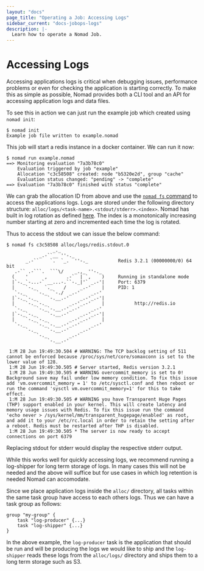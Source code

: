 ```yaml
---
layout: "docs"
page_title: "Operating a Job: Accessing Logs"
sidebar_current: "docs-jobops-logs"
description: |-
  Learn how to operate a Nomad Job.
---
```


# Accessing Logs

Accessing applications logs is critical when debugging issues, performance
problems or even for checking the application is starting correctly. To make
this as simple as possible, Nomad provides both a CLI tool and an API for
accessing application logs and data files.

To see this in action we can just run the example job which created using `nomad
init`:

```
$ nomad init
Example job file written to example.nomad
```

This job will start a redis instance in a docker container. We can run it now:

```
$ nomad run example.nomad
==> Monitoring evaluation "7a3b78c0"
    Evaluation triggered by job "example"
    Allocation "c3c58508" created: node "b5320e2d", group "cache"
    Evaluation status changed: "pending" -> "complete"
==> Evaluation "7a3b78c0" finished with status "complete"
```

We can grab the allocation ID from above and use the [`nomad fs`
command](/docs/commands/fs.html) to access the applications logs. Logs are
stored under the following directory structure:
`alloc/logs/<task-name>.<stdout/stderr>.<index>`. Nomad has built in log
rotation as defined [here](TODO). The index is a monotonically increasing
number starting at zero and incremented each time the log is rotated.

Thus to access the stdout we can issue the below command:

```
$ nomad fs c3c58508 alloc/logs/redis.stdout.0
                 _._
            _.-``__ ''-._
       _.-``    `.  `_.  ''-._           Redis 3.2.1 (00000000/0) 64 bit
   .-`` .-```.  ```\/    _.,_ ''-._
  (    '      ,       .-`  | `,    )     Running in standalone mode
  |`-._`-...-` __...-.``-._|'` _.-'|     Port: 6379
  |    `-._   `._    /     _.-'    |     PID: 1
   `-._    `-._  `-./  _.-'    _.-'
  |`-._`-._    `-.__.-'    _.-'_.-'|
  |    `-._`-._        _.-'_.-'    |           http://redis.io
   `-._    `-._`-.__.-'_.-'    _.-'
  |`-._`-._    `-.__.-'    _.-'_.-'|
  |    `-._`-._        _.-'_.-'    |
   `-._    `-._`-.__.-'_.-'    _.-'
       `-._    `-.__.-'    _.-'
           `-._        _.-'
               `-.__.-'

 1:M 28 Jun 19:49:30.504 # WARNING: The TCP backlog setting of 511 cannot be enforced because /proc/sys/net/core/somaxconn is set to the lower value of 128.
 1:M 28 Jun 19:49:30.505 # Server started, Redis version 3.2.1
 1:M 28 Jun 19:49:30.505 # WARNING overcommit_memory is set to 0! Background save may fail under low memory condition. To fix this issue add 'vm.overcommit_memory = 1' to /etc/sysctl.conf and then reboot or run the command 'sysctl vm.overcommit_memory=1' for this to take effect.
 1:M 28 Jun 19:49:30.505 # WARNING you have Transparent Huge Pages (THP) support enabled in your kernel. This will create latency and memory usage issues with Redis. To fix this issue run the command 'echo never > /sys/kernel/mm/transparent_hugepage/enabled' as root, and add it to your /etc/rc.local in order to retain the setting after a reboot. Redis must be restarted after THP is disabled.
 1:M 28 Jun 19:49:30.505 * The server is now ready to accept connections on port 6379
```

Replacing stdout for stderr would display the respective stderr output.

While this works well for quickly accessing logs, we recommend running a
log-shipper for long term storage of logs. In many cases this will not be needed
and the above will suffice but for use cases in which log retention is needed
Nomad can accomodate.

Since we place application logs inside the `alloc/` directory, all tasks within
the same task group have access to each others logs. Thus we can have a task
group as follows:

```
group "my-group" {
    task "log-producer" {...}
    task "log-shipper" {...}
}
```

In the above example, the `log-producer` task is the application that should be
run and will be producing the logs we would like to ship and the `log-shipper`
reads these logs from the `alloc/logs/` directory and ships them to a long term
storage such as S3.
